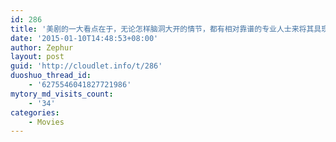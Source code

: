 ```yaml
---
id: 286
title: '美剧的一大看点在于，无论怎样脑洞大开的情节，都有相对靠谱的专业人士来将其具现化&#8230;'
date: '2015-01-10T14:48:53+08:00'
author: Zephur
layout: post
guid: 'http://cloudlet.info/t/286'
duoshuo_thread_id:
    - '6275546041827721986'
mytory_md_visits_count:
    - '34'
categories:
    - Movies
---
```


